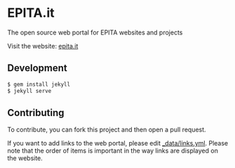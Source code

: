 # EPITA.it

The open source web portal for EPITA websites and projects

Visit the website: [epita.it](https://epita.it/)

## Development

```bash
$ gem install jekyll
$ jekyll serve
```

## Contributing

To contribute, you can fork this project and then open a pull request.

If you want to add links to the web portal, please edit [_data/links.yml](_data/links.yml).
Please note that the order of items is important in the way links are displayed on the website.
